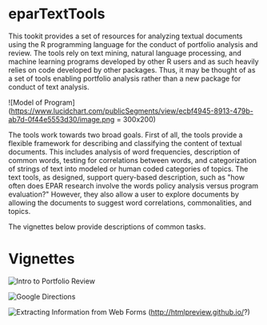 # eparTextTools

This tookit provides a set of resources for analyzing textual documents using the R programming language for the conduct of portfolio analysis and review. The tools rely on text mining, natural language processing, and machine learning programs developed by other R users and as such heavily relies on code developed by other packages. Thus, it may be thought of as a set of tools enabling portfolio analysis rather than a new package for conduct of text analysis.

![Model of Program](https://www.lucidchart.com/publicSegments/view/ecbf4945-8913-479b-ab7d-0f44e5553d30/image.png = 300x200)

The tools work towards two broad goals. First of all, the tools provide a flexible framework for describing and classifying the content of textual documents. This includes analysis of word frequencies, description of common words, testing for correlations between words, and categorization of strings of text into modeled or human coded categories of topics. The text tools, as designed, support query-based description, such as "how often does EPAR research involve the words policy analysis versus program evaluation?" However, they also allow a user to explore documents by allowing the documents to suggest word correlations, commonalities, and topics.

The vignettes below provide descriptions of common tasks.

# Vignettes

![Intro to Portfolio Review](http://htmlpreview.github.io/?https://github.com/ryscott5/eparTextTools/vignettes/Intro_to_Portfolio_Revew.html)

![Google Directions](http://htmlpreview.github.io/?https://github.com/ryscott5/eparTextTools/vignettes/GoogleDirections.html)

![Extracting Information from Web Forms](http://htmlpreview.github.io/?https://github.com/ryscott5/eparTextTools/vignettes/Extracting_From_Forms.html)
(http://htmlpreview.github.io/?)

